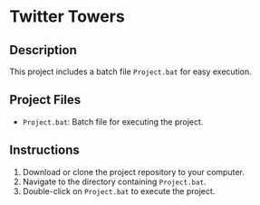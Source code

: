 # Twitter Towers

## Description
This project includes a batch file `Project.bat` for easy execution.
## Project Files
- `Project.bat`: Batch file for executing the project.

## Instructions
1. Download or clone the project repository to your computer.
2. Navigate to the directory containing `Project.bat`.
3. Double-click on  `Project.bat` to execute the project.


